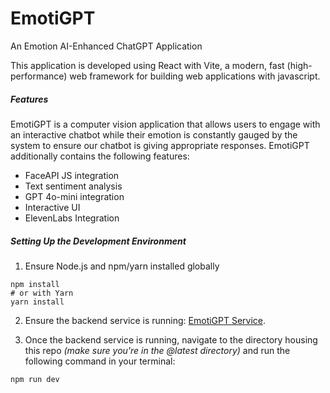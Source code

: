 # EmotiGPT
An Emotion AI-Enhanced ChatGPT Application

This application is developed using React with Vite, a modern, fast (high-performance) web framework for building web applications with javascript.

##### Features

EmotiGPT is a computer vision application that allows users to engage with an interactive chatbot while their emotion is constantly gauged by the system to ensure our chatbot is giving appropriate responses. EmotiGPT additionally contains the following features:

- FaceAPI JS integration
- Text sentiment analysis
- GPT 4o-mini integration
- Interactive UI
- ElevenLabs Integration

##### Setting Up the Development Environment

1. Ensure Node.js and npm/yarn installed globally
```
npm install
# or with Yarn
yarn install

```
2. Ensure the backend service is running:  [EmotiGPT Service](https://github.com/clydewtt/EmotiGPTService).
   
3. Once the backend service is running, navigate to the directory housing this repo _(make sure you're in the @latest directory)_ and run the following command in your terminal:

```
npm run dev
```

